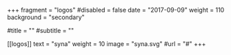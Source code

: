 +++
fragment = "logos"
#disabled = false
date = "2017-09-09"
weight = 110
background = "secondary"

#title = ""
#subtitle = ""

[[logos]]
  text = "syna"
  weight = 10
  image = "syna.svg"
  #url = "#"
+++
